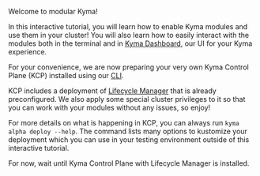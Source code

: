 Welcome to modular Kyma!

In this interactive tutorial, you will learn how to enable Kyma modules and use them in your cluster! You will also learn how to easily interact with the modules both in the terminal and in [Kyma Dashboard](https://dashboard.kyma.cloud.sap/clusters), our UI for your Kyma experience.

For your convenience, we are now preparing your very own Kyma Control Plane (KCP) installed using our [CLI](https://github.com/kyma-project/cli).

KCP includes a deployment of [Lifecycle Manager](https://github.com/kyma-project/lifecycle-manager) that is already preconfigured. We also apply some special cluster privileges to it so that you can work with your modules without any issues, so enjoy!

For more details on what is happening in KCP, you can always run `kyma alpha deploy --help`. The command lists many options to kustomize your deployment which you can use in your testing environment outside of this interactive tutorial.

For now, wait until Kyma Control Plane with Lifecycle Manager is installed.
